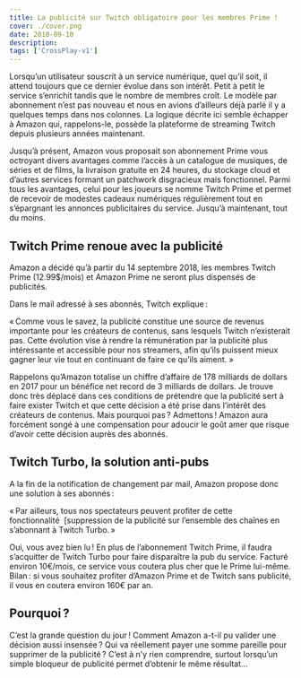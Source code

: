 ```yaml
---
title: La publicité sur Twitch obligatoire pour les membres Prime !
cover: ./cover.png
date: 2018-09-10
description: 
tags: ['CrossPlay-v1']
---
```

Lorsqu’un utilisateur souscrit à un service numérique, quel qu’il soit, il attend toujours que ce dernier évolue dans son intérêt. Petit à petit le service s’enrichit tandis que le nombre de membres croît. Le modèle par abonnement n’est pas nouveau et nous en avions d’ailleurs déjà parlé il y a quelques temps dans nos colonnes. La logique décrite ici semble échapper à Amazon qui, rappelons-le, possède la plateforme de streaming Twitch depuis plusieurs années maintenant.

Jusqu’à présent, Amazon vous proposait son abonnement Prime vous octroyant divers avantages comme l’accès à un catalogue de musiques, de séries et de films, la livraison gratuite en 24 heures, du stockage cloud et d’autres services formant un patchwork disgracieux mais fonctionnel. Parmi tous les avantages, celui pour les joueurs se nomme Twitch Prime et permet de recevoir de modestes cadeaux numériques régulièrement tout en s’épargnant les annonces publicitaires du service. Jusqu’à maintenant, tout du moins.

## Twitch Prime renoue avec la publicité
Amazon a décidé qu’à partir du 14 septembre 2018, les membres Twitch Prime (12.99$/mois) et Amazon Prime ne seront plus dispensés de publicités.

Dans le mail adressé à ses abonnés, Twitch explique :

« Comme vous le savez, la publicité constitue une source de revenus importante pour les créateurs de contenus, sans lesquels Twitch n’existerait pas. Cette évolution vise à rendre la rémunération par la publicité plus intéressante et accessible pour nos streamers, afin qu’ils puissent mieux gagner leur vie tout en continuant de faire ce qu’ils aiment. »

Rappelons qu’Amazon totalise un chiffre d’affaire de 178 milliards de dollars en 2017 pour un bénéfice net record de 3 milliards de dollars. Je trouve donc très déplacé dans ces conditions de prétendre que la publicité sert à faire exister Twitch et que cette décision a été prise dans l’intérêt des créateurs de contenus. Mais pourquoi pas ? Admettons ! Amazon aura forcément songé à une compensation pour adoucir le goût amer que risque d’avoir cette décision auprès des abonnés.

## Twitch Turbo, la solution anti-pubs
A la fin de la notification de changement par mail, Amazon propose donc une solution à ses abonnés :

« Par ailleurs, tous nos spectateurs peuvent profiter de cette fonctionnalité  [suppression de la publicité sur l’ensemble des chaînes en s’abonnant à Twitch Turbo. »

Oui, vous avez bien lu ! En plus de l’abonnement Twitch Prime, il faudra s’acquitter de Twitch Turbo pour faire disparaître la pub du service. Facturé environ 10€/mois, ce service vous coutera plus cher que le Prime lui-même. Bilan : si vous souhaitez profiter d’Amazon Prime et de Twitch sans publicité, il vous en coutera environ 160€ par an.

## Pourquoi ?
C’est la grande question du jour ! Comment Amazon a-t-il pu valider une décision aussi insensée ? Qui va réellement payer une somme pareille pour supprimer de la publicité ? C’est à n’y rien comprendre, surtout lorsqu’un simple bloqueur de publicité permet d’obtenir le même résultat…

